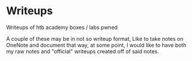 # Writeups
Writeups of htb academy boxes / labs pwned 

A couple of these may be in not so writeup format, Like to take notes on OneNote and document that way, at some point, I would like to have both my raw notes and "official" writeups created off of said notes.
